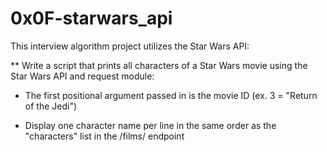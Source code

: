 # 0x0F-starwars_api

This interview algorithm project utilizes the Star Wars API:



** Write a script that prints all characters of a Star Wars movie using the Star Wars API and request module:

* The first positional argument passed in is the movie ID (ex. 3 = "Return of the Jedi")

* Display one character name per line in the same order as the "characters" list in the /films/ endpoint

